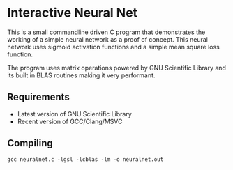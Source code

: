 # Interactive Neural Net

This is a small commandline driven C program that demonstrates the working of a simple neural network as a proof of concept. This neural network uses sigmoid activation functions and a simple mean square loss function.

The program uses matrix operations powered by GNU Scientific Library and its built in BLAS routines making it very performant.


## Requirements

* Latest version of GNU Scientific Library
* Recent version of GCC/Clang/MSVC

## Compiling

``` gcc neuralnet.c -lgsl -lcblas -lm -o neuralnet.out ```
